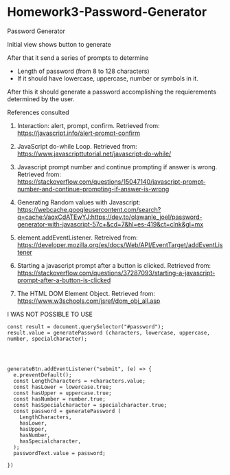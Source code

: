 # Homework3-Password-Generator

Password Generator

Initial view shows button to generate 

After that it send a series of prompts to determine
* Length of password (from 8 to 128 characters)
* If it should have lowercase, uppercase, number or symbols in it.

After this it should generate a password accomplishing the requierements determined by the user. 

References consulted

1. Interaction: alert, prompt, confirm. Retrieved from: https://javascript.info/alert-prompt-confirm

2. JavaScript do-while Loop. Retrieved from: https://www.javascripttutorial.net/javascript-do-while/

3. Javascript prompt number and continue prompting if answer is wrong. Retrieved from: https://stackoverflow.com/questions/15047140/javascript-prompt-number-and-continue-prompting-if-answer-is-wrong

4. Generating Random values with Javascript: https://webcache.googleusercontent.com/search?q=cache:VaqxCdATEwYJ:https://dev.to/olawanle_joel/password-generator-with-javascript-57c+&cd=7&hl=es-419&ct=clnk&gl=mx

5. element.addEventListener. Retreived from: https://developer.mozilla.org/es/docs/Web/API/EventTarget/addEventListener

6. Starting a javascript prompt after a button is clicked. Retrieved from: https://stackoverflow.com/questions/37287093/starting-a-javascript-prompt-after-a-button-is-clicked

7. The HTML DOM Element Object. Retrieved from: https://www.w3schools.com/jsref/dom_obj_all.asp 



I WAS NOT POSSIBLE TO USE

    const result = document.querySelector("#password");
    result.value = generatePassword (characters, lowercase, uppercase, number, specialcharacter);




    generateBtn.addEventListener("submit", (e) => {
      e.preventDefault();
      const LengthCharacters = +characters.value;
      const hasLower = lowercase.true;
      const hasUpper = uppercase.true;
      const hasNumber = number.true;
      const hasSpecialcharacter = specialcharacter.true;
      const password = generatePassword (
        LengthCharacters,
        hasLower,
        hasUpper,
        hasNumber,
        hasSpecialcharacter,
      );
      passwordText.value = password;

    })
